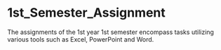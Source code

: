 # 1st_Semester_Assignment
The assignments of the 1st year 1st semester encompass tasks utilizing various tools such as Excel, PowerPoint and Word.
